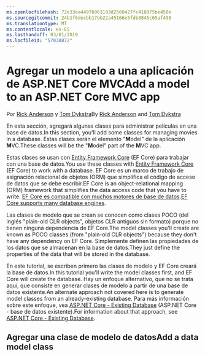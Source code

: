 ```yaml
---
ms.openlocfilehash: 72e33ea44976963193d2560427fc418875be450e
ms.sourcegitcommit: 24b1f6decbb17bb22a45166e5fdb0845c65af498
ms.translationtype: MT
ms.contentlocale: es-ES
ms.lasthandoff: 03/01/2019
ms.locfileid: "57038872"
---
```

# <a name="add-a-model-to-an-aspnet-core-mvc-app"></a><span data-ttu-id="19b22-101">Agregar un modelo a una aplicación de ASP.NET Core MVC</span><span class="sxs-lookup"><span data-stu-id="19b22-101">Add a model to an ASP.NET Core MVC app</span></span>

<span data-ttu-id="19b22-102">Por [Rick Anderson](https://twitter.com/RickAndMSFT) y [Tom Dykstra](https://github.com/tdykstra)</span><span class="sxs-lookup"><span data-stu-id="19b22-102">By [Rick Anderson](https://twitter.com/RickAndMSFT) and [Tom Dykstra](https://github.com/tdykstra)</span></span>

<span data-ttu-id="19b22-103">En esta sección, agregará algunas clases para administrar películas en una base de datos.</span><span class="sxs-lookup"><span data-stu-id="19b22-103">In this section, you'll add some classes for managing movies in a database.</span></span> <span data-ttu-id="19b22-104">Estas clases serán el elemento "**M**odel" de la aplicación **M**VC.</span><span class="sxs-lookup"><span data-stu-id="19b22-104">These classes will be the "**M**odel" part of the **M**VC app.</span></span>

<span data-ttu-id="19b22-105">Estas clases se usan con [Entity Framework Core](/ef/core) (EF Core) para trabajar con una base de datos.</span><span class="sxs-lookup"><span data-stu-id="19b22-105">You use these classes with [Entity Framework Core](/ef/core) (EF Core) to work with a database.</span></span> <span data-ttu-id="19b22-106">EF Core es un marco de trabajo de asignación relacional de objetos (ORM) que simplifica el código de acceso de datos que se debe escribir.</span><span class="sxs-lookup"><span data-stu-id="19b22-106">EF Core is an object-relational mapping (ORM) framework that simplifies the data access code that you have to write.</span></span> <span data-ttu-id="19b22-107">[EF Core es compatible con muchos motores de base de datos](/ef/core/providers/).</span><span class="sxs-lookup"><span data-stu-id="19b22-107">[EF Core supports many database engines](/ef/core/providers/).</span></span>

<span data-ttu-id="19b22-108">Las clases de modelo que se crean se conocen como clases POCO (del inglés "plain-old CLR objects", objetos CLR antiguos sin formato) porque no tienen ninguna dependencia de EF Core.</span><span class="sxs-lookup"><span data-stu-id="19b22-108">The model classes you'll create are known as POCO classes (from "plain-old CLR objects") because they don't have any dependency on EF Core.</span></span> <span data-ttu-id="19b22-109">Simplemente definen las propiedades de los datos que se almacenan en la base de datos.</span><span class="sxs-lookup"><span data-stu-id="19b22-109">They just define the properties of the data that will be stored in the database.</span></span>

<span data-ttu-id="19b22-110">En este tutorial, se escriben primero las clases de modelo y EF Core creará la base de datos.</span><span class="sxs-lookup"><span data-stu-id="19b22-110">In this tutorial you'll write the model classes first, and EF Core will create the database.</span></span> <span data-ttu-id="19b22-111">Hay un enfoque alternativo, que no se trata aquí, que consiste en generar clases de modelo a partir de una base de datos existente.</span><span class="sxs-lookup"><span data-stu-id="19b22-111">An alternate approach not covered here is to generate model classes from an already-existing database.</span></span> <span data-ttu-id="19b22-112">Para más información sobre este enfoque, vea [ASP.NET Core - Existing Database](/ef/core/get-started/aspnetcore/existing-db) (ASP.NET Core - base de datos existente).</span><span class="sxs-lookup"><span data-stu-id="19b22-112">For information about that approach, see [ASP.NET Core - Existing Database](/ef/core/get-started/aspnetcore/existing-db).</span></span>

## <a name="add-a-data-model-class"></a><span data-ttu-id="19b22-113">Agregar una clase de modelo de datos</span><span class="sxs-lookup"><span data-stu-id="19b22-113">Add a data model class</span></span>
